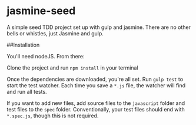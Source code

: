 # jasmine-seed

A simple seed TDD project set up with gulp and jasmine. There are no other bells or whistles, just Jasmine and gulp.

##Installation

You'll need nodeJS. From there:

Clone the project and run `npm install` in your terminal

Once the dependencies are downloaded, you're all set. Run `gulp test` to start the test watcher. Each time you save a `*.js` file, the watcher will find and run all tests.

If you want to add new files, add source files to the `javascript` folder and test files to the `spec` folder. Conventionally, your test files should end with `*.spec.js`, though this is not required.